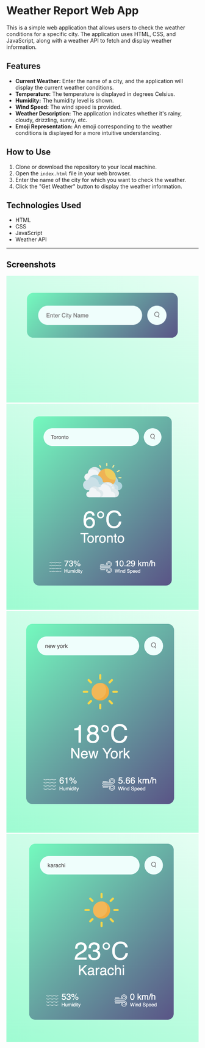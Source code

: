 # Weather Report Web App

This is a simple web application that allows users to check the weather conditions for a specific city. The application uses HTML, CSS, and JavaScript, along with a weather API to fetch and display weather information.

## Features

- **Current Weather:** Enter the name of a city, and the application will display the current weather conditions.
- **Temperature:** The temperature is displayed in degrees Celsius.
- **Humidity:** The humidity level is shown.
- **Wind Speed:** The wind speed is provided.
- **Weather Description:** The application indicates whether it's rainy, cloudy, drizzling, sunny, etc.
- **Emoji Representation:** An emoji corresponding to the weather conditions is displayed for a more intuitive understanding.

## How to Use

1. Clone or download the repository to your local machine.
2. Open the `index.html` file in your web browser.
3. Enter the name of the city for which you want to check the weather.
4. Click the "Get Weather" button to display the weather information.

## Technologies Used

- HTML
- CSS
- JavaScript
- Weather API

---
## Screenshots
![Weather App Screenshot](images/1.png)
![Weather App Screenshot](images/2.png)
![Weather App Screenshot](images/3.png)
![Weather App Screenshot](images/4.png)
